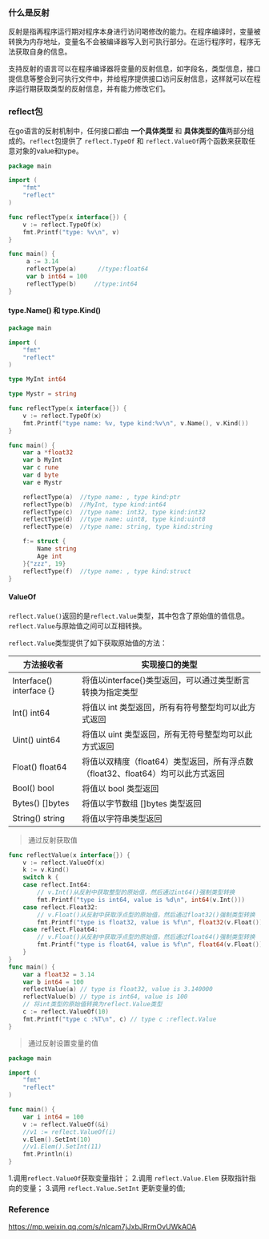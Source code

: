 ### 什么是反射
反射是指再程序运行期对程序本身进行访问喝修改的能力。在程序编译时，变量被转换为内存地址，变量名不会被编译器写入到可执行部分。在运行程序时，程序无法获取自身的信息。

支持反射的语言可以在程序编译器将变量的反射信息，如字段名，类型信息，接口提信息等整合到可执行文件中，并给程序提供接口访问反射信息，这样就可以在程序运行期获取类型的反射信息，并有能力修改它们。


### reflect包
在go语言的反射机制中，任何接口都由 **一个具体类型** 和 **具体类型的值**两部分组成的。`reflect`包提供了 `reflect.TypeOf` 和 `reflect.ValueOf`两个函数来获取任意对象的value和type。

```go
package main

import (
	"fmt"
	"reflect"
)

func reflectType(x interface{}) {
	v := reflect.TypeOf(x)
	fmt.Printf("type: %v\n", v)
}

func main() {
	 a := 3.14
	 reflectType(a)      //type:float64
	 var b int64 = 100
	 reflectType(b)     //type:int64
}
```

#### type.Name() 和 type.Kind()
```go
package main

import (
	"fmt"
	"reflect"
)

type MyInt int64

type Mystr = string

func reflectType(x interface{}) {
	v := reflect.TypeOf(x)
	fmt.Printf("type name: %v, type kind:%v\n", v.Name(), v.Kind())
}

func main() {
	var a *float32
	var b MyInt
	var c rune
	var d byte
	var e Mystr

	reflectType(a)	//type name: , type kind:ptr
	reflectType(b)	//MyInt, type kind:int64
	reflectType(c)	//type name: int32, type kind:int32
	reflectType(d)	//type name: uint8, type kind:uint8
	reflectType(e)	//type name: string, type kind:string

	f:= struct {
		Name string
		Age int
	}{"zzz", 19}
	reflectType(f)	//type name: , type kind:struct
}

```

#### ValueOf
`reflect.Value()`返回的是`reflect.Value`类型，其中包含了原始值的值信息。`reflect.Value`与原始值之间可以互相转换。

`reflect.Value`类型提供了如下获取原始值的方法：

|方法接收者|实现接口的类型
|---|---
|Interface() interface {} | 将值以interface{}类型返回，可以通过类型断言转换为指定类型
|Int() int64|将值以 int 类型返回，所有有符号整型均可以此方式返回
|Uint() uint64	|将值以 uint 类型返回，所有无符号整型均可以此方式返回
|Float() float64|将值以双精度（float64）类型返回，所有浮点数（float32、float64）均可以此方式返回
|Bool() bool	|将值以 bool 类型返回
|Bytes() []bytes	|将值以字节数组 []bytes 类型返回
|String() string	|将值以字符串类型返回

> 通过反射获取值
```go
func reflectValue(x interface{}) {
	v := reflect.ValueOf(x)
	k := v.Kind()
	switch k {
	case reflect.Int64:
		// v.Int()从反射中获取整型的原始值，然后通过int64()强制类型转换
		fmt.Printf("type is int64, value is %d\n", int64(v.Int()))
	case reflect.Float32:
		// v.Float()从反射中获取浮点型的原始值，然后通过float32()强制类型转换
		fmt.Printf("type is float32, value is %f\n", float32(v.Float()))
	case reflect.Float64:
		// v.Float()从反射中获取浮点型的原始值，然后通过float64()强制类型转换
		fmt.Printf("type is float64, value is %f\n", float64(v.Float()))
	}
}
func main() {
	var a float32 = 3.14
	var b int64 = 100
	reflectValue(a) // type is float32, value is 3.140000
	reflectValue(b) // type is int64, value is 100
	// 将int类型的原始值转换为reflect.Value类型
	c := reflect.ValueOf(10)
	fmt.Printf("type c :%T\n", c) // type c :reflect.Value
}
```

> 通过反射设置变量的值
```go
package main

import (
	"fmt"
	"reflect"
)

func main() {
	var i int64 = 100
	v := reflect.ValueOf(&i)
	//v1 := reflect.ValueOf(i)
	v.Elem().SetInt(10)
	//v1.Elem().SetInt(11)
	fmt.Println(i)
}
```

1.调用`reflect.ValueOf`获取变量指针；
2.调用 `reflect.Value.Elem` 获取指针指向的变量；
3.调用 `reflect.Value.SetInt` 更新变量的值;

### Reference 
https://mp.weixin.qq.com/s/nlcam7jJxbJRrmOvUWkAOA